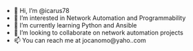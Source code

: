 - 👋 Hi, I’m @icarus78
- 👀 I’m interested in Network Automation and Programmability
- 🌱 I’m currently learning Python and Ansible
- 💞️ I’m looking to collaborate on network automation projects
- 📫 You can reach me at jocanomo@yaho..com

<!---
icarus78/icarus78 is a ✨ special ✨ repository because its `README.md` (this file) appears on your GitHub profile.
You can click the Preview link to take a look at your changes.
--->
